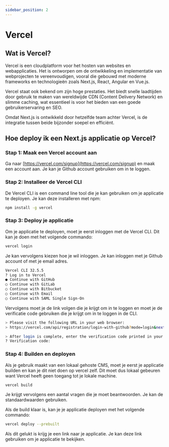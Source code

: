 ```yaml
---
sidebar_position: 2
---
```


# Vercel

## Wat is Vercel?

Vercel is een cloudplatform voor het hosten van websites en webapplicaties. Het is ontworpen om de ontwikkeling en implementatie van webprojecten te vereenvoudigen, vooral die gebouwd met moderne frameworks en technologieën zoals Next.js, React, Angular en Vue.js.

Vercel staat ook bekend om zijn hoge prestaties. Het biedt snelle laadtijden door gebruik te maken van wereldwijde CDN (Content Delivery Network) en slimme caching, wat essentieel is voor het bieden van een goede gebruikerservaring en SEO.

Omdat Next.js is ontwikkeld door hetzelfde team achter Vercel, is de integratie tussen beide bijzonder soepel en efficiënt. 

## Hoe deploy ik een Next.js applicatie op Vercel?

### Stap 1: Maak een Vercel account aan

Ga naar [https://vercel.com/signup](https://vercel.com/signup) en maak een account aan. Je kan je Github account gebruiken om in te loggen.

### Stap 2: Installeer de Vercel CLI

De Vercel CLI is een command line tool die je kan gebruiken om je applicatie te deployen. Je kan deze installeren met npm:

```bash
npm install -g vercel
```

### Stap 3: Deploy je applicatie

Om je applicatie te deployen, moet je eerst inloggen met de Vercel CLI. Dit kan je doen met het volgende commando:

```bash
vercel login
```

Je kan vervolgens kiezen hoe je wil inloggen. Je kan inloggen met je Github account of met je email adres.

```bash
Vercel CLI 32.5.5
? Log in to Vercel 
● Continue with GitHub 
○ Continue with GitLab 
○ Continue with Bitbucket 
○ Continue with Email 
○ Continue with SAML Single Sign-On
```

Vervolgens moet je de link volgen die je krijgt om in te loggen en moet je de verificatie code gebruiken die je krijgt om in te loggen in de CLI.

```bash
> Please visit the following URL in your web browser:
> https://vercel.com/api/registration/login-with-github?mode=login&next=https%3A%2F%2Fvercel.com%2Fnotifications%2Fcli-login-oob

> After login is complete, enter the verification code printed in your browser.
? Verification code:
``` 

### Stap 4: Builden en deployen

Als je gebruik maakt van een lokaal gehoste CMS, moet je eerst je applicatie builden en kan je dit niet doen op vercel zelf. Dit moet dus lokaal gebeuren want Vercel heeft geen toegang tot je lokale machine. 

```bash
vercel build
```

Je krijgt vervolgens een aantal vragen die je moet beantwoorden. Je kan de standaardwaarden gebruiken.

Als de build klaar is, kan je je applicatie deployen met het volgende commando:

```bash
vercel deploy --prebuilt
```

Als dit gelukt is krijg je een link naar je applicatie. Je kan deze link gebruiken om je applicatie te bekijken.

